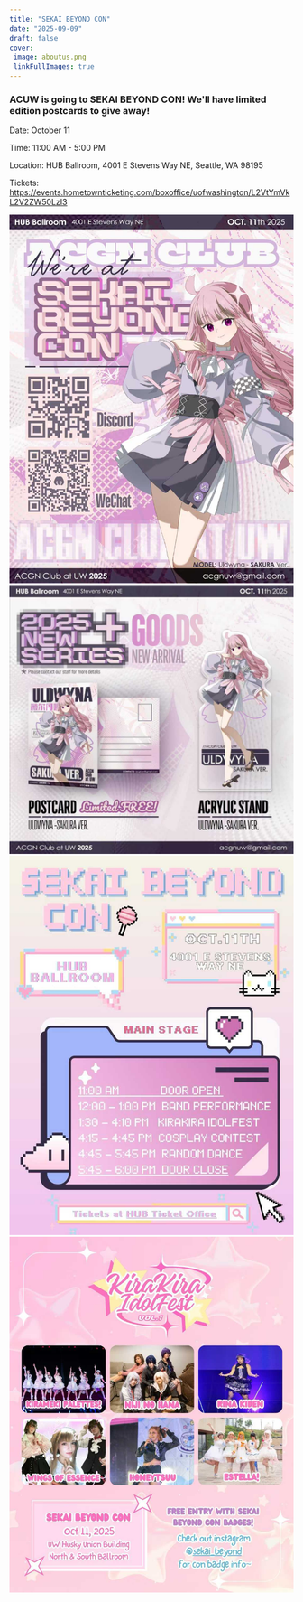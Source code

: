```yaml
---
title: "SEKAI BEYOND CON"
date: "2025-09-09"
draft: false
cover:
 image: aboutus.png
 linkFullImages: true
---
```


### ACUW is going to SEKAI BEYOND CON! We'll have limited edition postcards to give away!

Date: October 11

Time: 11:00 AM - 5:00 PM

Location: HUB Ballroom, 4001 E Stevens Way NE, Seattle, WA 98195

Tickets: https://events.hometownticketing.com/boxoffice/uofwashington/L2VtYmVkL2V2ZW50LzI3

![01](uw_con_01.jpg)
![02](uw_con_02.jpg)
![03](uw_con_03.jpg)
![04](uw_con_04.jpg)